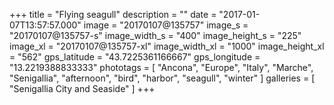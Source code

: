 +++
title = "Flying seagull"
description = ""
date = "2017-01-07T13:57:57.000"
image = "20170107@135757"
image_s = "20170107@135757-s"
image_width_s = "400"
image_height_s = "225"
image_xl = "20170107@135757-xl"
image_width_xl = "1000"
image_height_xl = "562"
gps_latitude = "43.7225361166667"
gps_longitude = "13.2219388833333"
phototags = [ "Ancona", "Europe", "Italy", "Marche", "Senigallia", "afternoon", "bird", "harbor", "seagull", "winter" ]
galleries = [ "Senigallia City and Seaside" ]
+++
